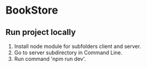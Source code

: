 # BookStore

## Run project locally
1. Install node module for subfolders client and server.
2. Go to server subdirectory in Command Line.
3. Run command 'npm run dev'. 


